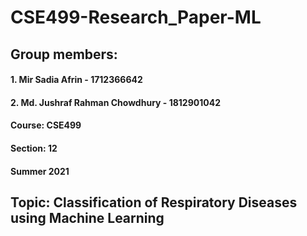 # CSE499-Research_Paper-ML

## Group members:
#### 1. Mir Sadia Afrin - 1712366642
#### 2. Md. Jushraf Rahman Chowdhury - 1812901042
#### Course: CSE499
#### Section: 12
#### Summer 2021

## Topic: Classification of Respiratory Diseases using Machine Learning
